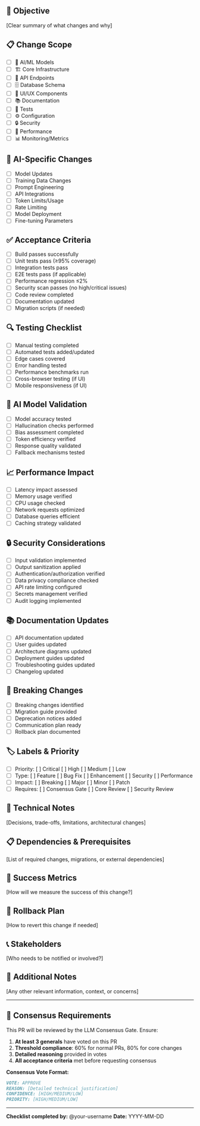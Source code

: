 ## 🎯 Objective
[Clear summary of what changes and why]

## 📋 Change Scope
- [ ] 🤖 AI/ML Models
- [ ] 🏗️ Core Infrastructure
- [ ] 🔧 API Endpoints
- [ ] 🗄️ Database Schema
- [ ] 🎨 UI/UX Components
- [ ] 📚 Documentation
- [ ] 🧪 Tests
- [ ] ⚙️ Configuration
- [ ] 🔒 Security
- [ ] 🚀 Performance
- [ ] 📊 Monitoring/Metrics

## 🤖 AI-Specific Changes
- [ ] Model Updates
- [ ] Training Data Changes
- [ ] Prompt Engineering
- [ ] API Integrations
- [ ] Token Limits/Usage
- [ ] Rate Limiting
- [ ] Model Deployment
- [ ] Fine-tuning Parameters

## ✅ Acceptance Criteria
- [ ] Build passes successfully
- [ ] Unit tests pass (≥95% coverage)
- [ ] Integration tests pass
- [ ] E2E tests pass (if applicable)
- [ ] Performance regression ≤2%
- [ ] Security scan passes (no high/critical issues)
- [ ] Code review completed
- [ ] Documentation updated
- [ ] Migration scripts (if needed)

## 🔍 Testing Checklist
- [ ] Manual testing completed
- [ ] Automated tests added/updated
- [ ] Edge cases covered
- [ ] Error handling tested
- [ ] Performance benchmarks run
- [ ] Cross-browser testing (if UI)
- [ ] Mobile responsiveness (if UI)

## 🤖 AI Model Validation
- [ ] Model accuracy tested
- [ ] Hallucination checks performed
- [ ] Bias assessment completed
- [ ] Token efficiency verified
- [ ] Response quality validated
- [ ] Fallback mechanisms tested

## 📈 Performance Impact
- [ ] Latency impact assessed
- [ ] Memory usage verified
- [ ] CPU usage checked
- [ ] Network requests optimized
- [ ] Database queries efficient
- [ ] Caching strategy validated

## 🔒 Security Considerations
- [ ] Input validation implemented
- [ ] Output sanitization applied
- [ ] Authentication/authorization verified
- [ ] Data privacy compliance checked
- [ ] API rate limiting configured
- [ ] Secrets management verified
- [ ] Audit logging implemented

## 📚 Documentation Updates
- [ ] API documentation updated
- [ ] User guides updated
- [ ] Architecture diagrams updated
- [ ] Deployment guides updated
- [ ] Troubleshooting guides updated
- [ ] Changelog updated

## 🚨 Breaking Changes
- [ ] Breaking changes identified
- [ ] Migration guide provided
- [ ] Deprecation notices added
- [ ] Communication plan ready
- [ ] Rollback plan documented

## 🏷️ Labels & Priority
- [ ] Priority: [ ] Critical [ ] High [ ] Medium [ ] Low
- [ ] Type: [ ] Feature [ ] Bug Fix [ ] Enhancement [ ] Security [ ] Performance
- [ ] Impact: [ ] Breaking [ ] Major [ ] Minor [ ] Patch
- [ ] Requires: [ ] Consensus Gate [ ] Core Review [ ] Security Review

## 🔧 Technical Notes
[Decisions, trade-offs, limitations, architectural changes]

## 📋 Dependencies & Prerequisites
[List of required changes, migrations, or external dependencies]

## 🎯 Success Metrics
[How will we measure the success of this change?]

## 🧪 Rollback Plan
[How to revert this change if needed]

## 📞 Stakeholders
[Who needs to be notified or involved?]

## 📝 Additional Notes
[Any other relevant information, context, or concerns]

---

## 🤖 Consensus Requirements

This PR will be reviewed by the LLM Consensus Gate. Ensure:

1. **At least 3 generals** have voted on this PR
2. **Threshold compliance**: 60% for normal PRs, 80% for core changes
3. **Detailed reasoning** provided in votes
4. **All acceptance criteria** met before requesting consensus

**Consensus Vote Format:**
```markdown
VOTE: APPROVE
REASON: [Detailed technical justification]
CONFIDENCE: [HIGH/MEDIUM/LOW]
PRIORITY: [HIGH/MEDIUM/LOW]
```

---

**Checklist completed by:** @your-username
**Date:** YYYY-MM-DD

